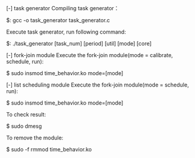 [-] task generator
Compiling task generator：

 $: gcc -o task_generator task_generator.c 
 
Execute task generator, run following command:

$: ./task_generator [task_num] [period] [util] [mode] [core]

[-] fork-join module
Execute the fork-join module(mode = calibrate, schedule, run):

$ sudo insmod time_behavior.ko mode=[mode]

[-] list scheduling module
Execute the fork-join module(mode = schedule, run):

$ sudo insmod time_behavior.ko mode=[mode]

To check result:

$ sudo dmesg

To remove the module:

$ sudo -f rmmod time_behavior.ko
